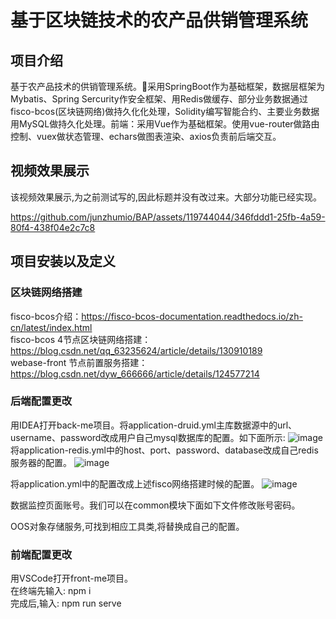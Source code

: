# 基于区块链技术的农产品供销管理系统
## 项目介绍

基于农产品技术的供销管理系统。采用SpringBoot作为基础框架，数据层框架为Mybatis、Spring Sercurity作安全框架、用Redis做缓存、部分业务数据通过fisco-bcos(区块链网络)做持久化化处理，Solidity编写智能合约、主要业务数据用MySQL做持久化处理。前端：采用Vue作为基础框架。使用vue-router做路由控制、vuex做状态管理、echars做图表渲染、axios负责前后端交互。

## 视频效果展示
该视频效果展示,为之前测试写的,因此标题并没有改过来。大部分功能已经实现。


https://github.com/junzhumio/BAP/assets/119744044/346fddd1-25fb-4a59-80f4-438f04e2c7c8


## 项目安装以及定义
### 区块链网络搭建
fisco-bcos介绍：https://fisco-bcos-documentation.readthedocs.io/zh-cn/latest/index.html
<br>
fisco-bcos 4节点区块链网络搭建：https://blog.csdn.net/qq_63235624/article/details/130910189
<br>
webase-front 节点前置服务搭建：https://blog.csdn.net/dyw_666666/article/details/124577214
### 后端配置更改
用IDEA打开back-me项目。将application-druid.yml主库数据源中的url、username、password改成用户自己mysql数据库的配置。如下面所示:
![image](https://github.com/junzhumio/BAP/assets/119744044/44c304e5-f6d8-468f-bcc6-7647529fa2d6)
将application-redis.yml中的host、port、password、database改成自己redis服务器的配置。
![image](https://github.com/junzhumio/BAP/assets/119744044/cb60c07d-9630-4f58-8d49-d5a3c7ca9eda)

将application.yml中的配置改成上述fisco网络搭建时候的配置。
![image](https://github.com/junzhumio/BAP/assets/119744044/7aeb23a4-4e15-4bb0-a8ca-76c05c77c224)

数据监控页面账号。我们可以在common模块下面如下文件修改账号密码。

OOS对象存储服务,可找到相应工具类,将替换成自己的配置。

### 前端配置更改
用VSCode打开front-me项目。
<br>
在终端先输入:
npm i
<br>
完成后,输入:
npm run serve
